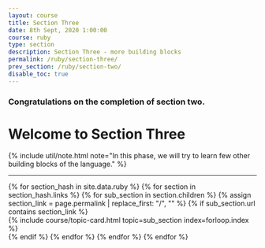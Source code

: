 ```yaml
---
layout: course
title: Section Three
date: 8th Sept, 2020 1:00:00
course: ruby
type: section
description: Section Three - more building blocks
permalink: /ruby/section-three/
prev_section: /ruby/section-two/
disable_toc: true
---
```


### Congratulations on the completion of section two.

# Welcome to Section Three

{% include util/note.html
    note="In this phase, we will try to learn few other building blocks of the language."
%}

<div class="section-index">
  <hr class="panel-line">

  <div class="container-fluid">
    <div class="row">
      {% for section_hash in site.data.ruby %}
        {% for section in section_hash.links %}
          {% for sub_section in section.children %}
            {% assign section_link = page.permalink | replace_first: "/", "" %}
            {% if sub_section.url contains section_link %}
              <div class="col-md-6">
                {% include course/topic-card.html
                            topic=sub_section index=forloop.index %}
              </div>
            {% endif %}
          {% endfor %}
        {% endfor %}
      {% endfor %}
    </div>
  </div>
</div>

